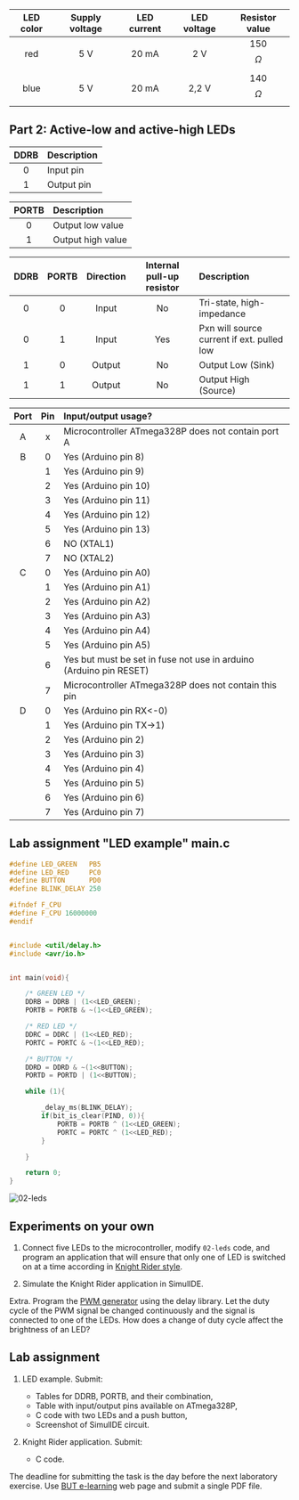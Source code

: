 

| **LED color** | **Supply voltage** | **LED current** | **LED voltage** | **Resistor value** |
| :-: | :-: | :-: | :-: | :-: |
| red | 5&nbsp;V | 20&nbsp;mA | 2&nbsp;V | 150 $$\Omega$$ |
| blue | 5&nbsp;V | 20&nbsp;mA | 2,2&nbsp;V |140 $$\Omega$$ |



## Part 2: Active-low and active-high LEDs

| **DDRB** | **Description** |
| :-: | :-- |
| 0 | Input pin |
| 1 | Output pin |

| **PORTB** | **Description** |
| :-: | :-- |
| 0 | Output low value |
| 1 | Output high value |

| **DDRB** | **PORTB** | **Direction** | **Internal pull-up resistor** | **Description** |
| :-: | :-: | :-: | :-: | :-- |
| 0 | 0 | Input | No | Tri-state, high-impedance |
| 0 | 1 | Input | Yes | Pxn will source current if ext. pulled low |
| 1 | 0 | Output | No | Output Low (Sink) |
| 1 | 1 | Output | No | Output High (Source) |



| **Port** | **Pin** | **Input/output usage?** |
| :-: | :-: | :-- |
| A | x | Microcontroller ATmega328P does not contain port A |
| B | 0 | Yes (Arduino pin 8) |
|   | 1 | Yes (Arduino pin 9) |
|   | 2 | Yes (Arduino pin 10) |
|   | 3 | Yes (Arduino pin 11) |
|   | 4 | Yes (Arduino pin 12) |
|   | 5 | Yes (Arduino pin 13) |
|   | 6 | NO (XTAL1) |
|   | 7 | NO (XTAL2) |
| C | 0 | Yes (Arduino pin A0) |
|   | 1 | Yes (Arduino pin A1) |
|   | 2 | Yes (Arduino pin A2) |
|   | 3 | Yes (Arduino pin A3) |
|   | 4 | Yes (Arduino pin A4) |
|   | 5 | Yes (Arduino pin A5) |
|   | 6 | Yes but must be set in fuse not use in arduino (Arduino pin RESET)  |
|   | 7 | Microcontroller ATmega328P does not contain this pin |
| D | 0 | Yes (Arduino pin RX<-0) |
|   | 1 | Yes (Arduino pin TX->1) |
|   | 2 | Yes (Arduino pin 2) |
|   | 3 | Yes (Arduino pin 3) |
|   | 4 | Yes (Arduino pin 4) |
|   | 5 | Yes (Arduino pin 5) |
|   | 6 | Yes (Arduino pin 6) |
|   | 7 | Yes (Arduino pin 7) |

## Lab assignment "LED example" main.c

```c
#define LED_GREEN   PB5
#define LED_RED     PC0
#define BUTTON     	PD0
#define BLINK_DELAY 250

#ifndef F_CPU
#define F_CPU 16000000
#endif


#include <util/delay.h>
#include <avr/io.h>


int main(void){

    /* GREEN LED */
    DDRB = DDRB | (1<<LED_GREEN);
    PORTB = PORTB & ~(1<<LED_GREEN);

	/* RED LED */
	DDRC = DDRC | (1<<LED_RED);
	PORTC = PORTC & ~(1<<LED_RED);

	/* BUTTON */
	DDRD = DDRD & ~(1<<BUTTON);
	PORTD = PORTD | (1<<BUTTON);

    while (1){

        _delay_ms(BLINK_DELAY);
		if(bit_is_clear(PIND, 0)){
			PORTB = PORTB ^ (1<<LED_GREEN);
			PORTC = PORTC ^ (1<<LED_RED);
		}

    }

    return 0;
}

```

![02-leds](Images/02-leds.png)


## Experiments on your own

1. Connect five LEDs to the microcontroller, modify `02-leds` code, and program an application that will ensure that only one of LED is switched on at a time according in [Knight Rider style](https://www.youtube.com/watch?v=w-P-2LdS6zk).

2. Simulate the Knight Rider application in SimulIDE.

Extra. Program the [PWM generator](https://www.analogictips.com/pulse-width-modulation-pwm/) using the delay library. Let the duty cycle of the PWM signal be changed continuously and the signal is connected to one of the LEDs. How does a change of duty cycle affect the brightness of an LED?


## Lab assignment

1. LED example. Submit:
    * Tables for DDRB, PORTB, and their combination,
    * Table with input/output pins available on ATmega328P,
    * C code with two LEDs and a push button,
    * Screenshot of SimulIDE circuit.

2. Knight Rider application. Submit:
    * C code.

The deadline for submitting the task is the day before the next laboratory exercise. Use [BUT e-learning](https://moodle.vutbr.cz/) web page and submit a single PDF file.
